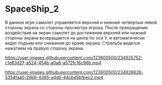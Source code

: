 # SpaceShip_2
 В данное игре самолет управляется верхней и нижней четвертью левой стороны экрана со стороны просмотра игрока. После прекращения воздействия на экран самолет до достижения верхней или нижней стороны экрана возвращается на центр по оси У, и автоматически ведет подъем или снижения до краев экрана. Стрельба ведется нажатием на правую сторону экрана.


https://user-images.githubusercontent.com/123800500/234925752-c1e83d27-a524-454b-a0a6-a572fc16c96b.mp4







https://user-images.githubusercontent.com/123800500/234926626-5354faa0-29b6-4385-a4db-44cbd5bfbec2.mp4

